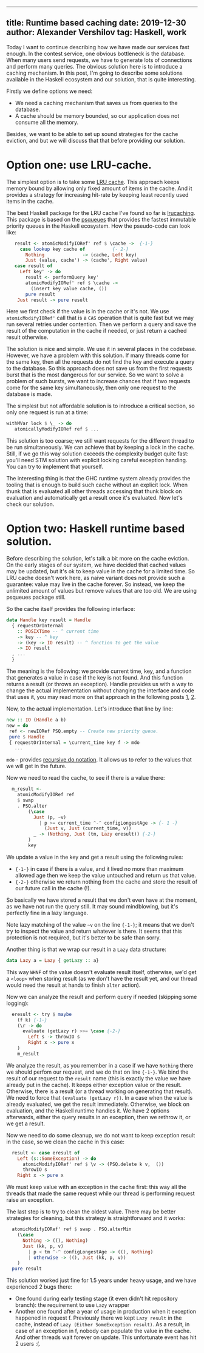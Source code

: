 ----
title:  Runtime based caching
date: 2019-12-30
author: Alexander Vershilov
tag: Haskell, work
----

Today I want to continue describing how we have made our services fast enough.
In the contest service, one obvious bottleneck is the database.
When many users send requests, we have to generate lots of connections and
perform many queries. The obvious solution here is to introduce a caching mechanism.
In this post, I'm going to describe some solutions available in the Haskell
ecosystem and our solution, that is quite interesting.

Firstly we define options we need:

   * We need a caching mechanism that saves us from queries to the database.
   * A cache should be memory bounded, so our application does not consume all the memory.

Besides, we want to be able to set up sound strategies for the cache eviction, 
and but we will discuss that that before providing our solution.

# Option one: use LRU-cache. 

The simplest option is to take some [LRU cache](https://en.wikipedia.org/wiki/Cache_replacement_policies#Least_recently_used_(LRU)). This approach keeps memory bound by allowing only fixed amount of items in the cache. And it provides a strategy for increasing hit-rate by keeping least recently used items in the cache. 

The best Haskell package for the LRU cache I've found so far is [lrucaching](https://hackage.haskell.org/package/lrucaching). This package is based on the [psqueues](https://hackage.haskell.org/package/psqueues) that provides the fastest immutable priority queues in the Haskell ecosystem.
How the pseudo-code can look like:

```Haskell
   result <- atomicModifyIORef' ref $ \cache ->  {-1-}
     case lookup key cache of          {- 2-}
       Nothing              -> (cache, Left key)
       Just (value, cache') -> (cache', Right value)
   case result of
     Left key' -> do
       result <- performQuery key'
       atomicModifyIORef' ref $ \cache ->
         (insert key value cache, ())
       pure result
    Just result -> pure result
```
Here we first check if the value is in the cache or it's not.
We use `atomicModifyIORef'` call that is a `CAS` operation that is quite fast
but we may run several retries under contention.
Then we perform a query and save the result of the computation in the cache if needed,
or just return a cached result otherwise.

The solution is nice and simple. We use it in several places in the codebase.
However, we have a problem with this solution.
If many threads come for the same key, then all the requests do not find the
key and execute a query to the database. So this approach does not save us from the
first requests burst that is the most dangerous for our service. So we want
to solve a problem of such bursts, we want to increase chances that if two
requests come for the same key simultaneously, then only one request to the database is made. 

The simplest but not affordable solution is to introduce a critical section, so only one request is run at a time:

```Haskell
withMVar lock $ \_ -> do
   atomicallyModifyIORef ref $ ...
````

This solution is too coarse; we still want requests for the different thread to be run simultaneously. We can achieve that by keeping a lock in the cache. Still, if we go this way solution exceeds the complexity budget quite fast: you'll need STM solution with explicit locking careful exception handing. You can try to implement that yourself.

The interesting thing is that the GHC runtime system already provides the tooling that is enough to build such cache without an explicit lock. When thunk that is evaluated all other threads accessing that thunk block on evaluation and automatically get a result once it's evaluated. Now let's check our solution.

# Option two: Haskell runtime based solution.

Before describing the solution, let's talk a bit more on the cache eviction. On the early stages of our system, we have decided that cached values may be updated, but it's ok to keep value in the cache for a limited time. So LRU cache doesn't work here, as naive variant does not provide such a guarantee: value may live in the cache forever. So instead, we keep the unlimited amount of values but remove values that are too old. We are using psqueues package still.

So the cache itself provides the following interface:

```Haskell
data Handle key result = Handle
  { requestOrInternal
    :: POSIXTime -- ^ current time
    -> key -- ^ key
    -> (key -> IO result) -- ^ function to get the value
    -> IO result
  , ...
  }
```

The meaning is the following: we provide current time, key, and a function that generates a value in case if the key is not found. And this function returns a result (or throws an exception).
Handle provides us with a way to change the actual implementation without changing the interface and code that uses it, you may read more on that approach in the following posts [1](https://www.schoolofhaskell.com/user/meiersi/the-service-pattern), [2](https://jaspervdj.be/posts/2018-03-08-handle-pattern.html).


Now, to the actual implementation. Let's introduce that line by line:

```Haskell
new :: IO (Handle a b)
new = do
 ref <- newIORef PSQ.empty -- Create new priority queue.
 pure $ Handle 
 { requestOrInternal = \current_time key f -> mdo 
   ...
```
`mdo` - provides [recursive do notation](https://downloads.haskell.org/ghc/latest/docs/html/users_guide/glasgow_exts.html#the-mdo-notation). It allows us to refer to the values that we will get in the future. 

Now we need to read the cache, to see if there is a value there:
```Haskell
  m_result <-
    atomicModifyIORef ref
    $ swap
    . PSQ.alter
        (\case
          Just (p, ~v)
            | p >= current_time ^-^ configLongestAge -> {- 1 -}
              (Just v, Just (current_time, v))
          _ -> (Nothing, Just (tm, Lazy eresult)) {-2-}
        )
        key
```
We update a value in the key and get a result using the following rules:

  * `{-1-}` in case if there is a value, and it lived no more than maximum allowed age then we keep the value untouched and return us that value.
  * `{-2-}` otherwise we return nothing from the cache and store the result of our future call in the cache (!).

So basically we have stored a result that we don't even have at the moment, as we have not run the query still. It may sound mindblowing, but it's perfectly fine in a lazy language.

Note lazy matching of the value `~v` on the line `{-1-}`; it means that we don't try to inspect the value and return whatever is there. It seems that this protection is not required, but it's better to be safe than sorry.

Another thing is that we wrap our result in a `Lazy` data structure:

```Haskell
data Lazy a = Lazy { getLazy :: a}
```

This way `WHNF` of the value doesn't evaluate result itself, otherwise, we'd get a `<loop>` when storing result (as we don't have the result yet, and our thread would need the result at hands to finish `alter` action).

Now we can analyze the result and perform query if needed (skipping some logging):

```Haskell
  eresult <- try $ maybe
    (f k) {-1-}
    (\r -> do
      evaluate (getLazy r) >>= \case {-2-}
        Left s -> throwIO s
        Right x -> pure x
    )
    m_result
```

We analyze the result, as you remember in a case if we have `Nothing` there we should perfom our request, and we do that on line `{-1-}`. We bind the result of our request to the `result` name (this is exactly the value we have already put in the cache). It keeps either exception value or the result.
Otherwise, there is a result (or a thread working on generating that result). We need to force that `(evaluate (getLazy r))`. In a case when the value is already evaluated, we get the result immediately. Otherwise, we block on evaluation, and the Haskell runtime handles it.
We have 2 options afterwards, either the query results in an exception, then we rethrow it, or we get a result.

Now we need to do some cleanup, we do not want to keep exception result in the case, so we clean the cache in this case:

```haskell
  result <- case eresult of
    Left (s::SomeException) -> do
      atomicModifyIORef' ref $ \v -> (PSQ.delete k v,  ())
      throwIO s
    Right x -> pure x
```

We must keep value with an exception in the cache first: this way all the threads that made the same request while our thread is performing request raise an exception.

The last step is to try to clean the oldest value. There may be better strategies for cleaning, but this strategy is straightforward and it works:

```Haskell
  atomicModifyIORef' ref $ swap . PSQ.alterMin
    (\case
      Nothing -> ((), Nothing)
      Just (kk, p, v)
        | p < tm ^-^ configLongestAge -> ((), Nothing)
        | otherwise -> ((), Just (kk, p, v))
    )
  pure result
```

This solution worked just fine for 1.5 years under heavy usage, and we have experienced 2 bugs there:

   * One found during early testing stage (it even didn't hit repository branch): the requirement to use `Lazy` wrapper
   * Another one found after a year of usage in production when it exception happened in request f. Previously there we kept `Lazy result` in the cache, instead of `Lazy (Either SomeException result)`. As a result, in case of an exception in f, nobody can populate the value in the cache. And other threads wait forever on update. This unfortunate event has hit 2 users :(.

